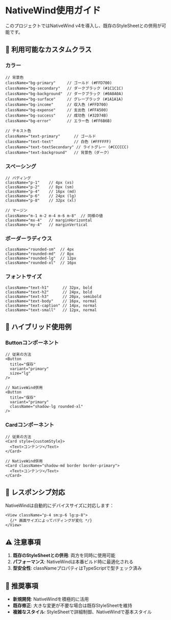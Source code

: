 # NativeWind使用ガイド

このプロジェクトではNativeWind v4を導入し、既存のStyleSheetとの併用が可能です。

## 🎨 利用可能なカスタムクラス

### カラー
```tsx
// 背景色
className="bg-primary"     // ゴールド (#FFD700)
className="bg-secondary"   // ダークブラック (#1C1C1C) 
className="bg-background"  // ダークブラック (#0A0A0A)
className="bg-surface"     // グレーブラック (#1A1A1A)
className="bg-income"      // 収入色 (#FFD700)
className="bg-expense"     // 支出色 (#FFA500)
className="bg-success"     // 成功色 (#32D74B)
className="bg-error"       // エラー色 (#FF6B6B)

// テキスト色
className="text-primary"      // ゴールド
className="text-text"         // 白色 (#FFFFFF)
className="text-textSecondary" // ライトグレー (#CCCCCC)
className="text-background"   // 背景色（ダーク）
```

### スペーシング
```tsx
// パディング
className="p-1"    // 4px (xs)
className="p-2"    // 8px (sm)  
className="p-4"    // 16px (md)
className="p-6"    // 24px (lg)
className="p-8"    // 32px (xl)

// マージン
className="m-1 m-2 m-4 m-6 m-8"  // 同様の値
className="mx-4"   // marginHorizontal
className="my-4"   // marginVertical
```

### ボーダーラディウス
```tsx
className="rounded-sm"  // 4px
className="rounded-md"  // 8px
className="rounded-lg"  // 12px  
className="rounded-xl"  // 16px
```

### フォントサイズ
```tsx
className="text-h1"      // 32px, bold
className="text-h2"      // 24px, bold
className="text-h3"      // 20px, semibold
className="text-body"    // 16px, normal
className="text-caption" // 14px, normal
className="text-small"   // 12px, normal
```

## 🔧 ハイブリッド使用例

### Buttonコンポーネント
```tsx
// 従来の方法
<Button 
  title="保存" 
  variant="primary" 
  size="lg"
/>

// NativeWind併用
<Button 
  title="保存" 
  variant="primary" 
  className="shadow-lg rounded-xl"
/>
```

### Cardコンポーネント
```tsx
// 従来の方法  
<Card style={customStyle}>
  <Text>コンテンツ</Text>
</Card>

// NativeWind併用
<Card className="shadow-md border border-primary">
  <Text>コンテンツ</Text>
</Card>
```

## 📱 レスポンシブ対応

NativeWindは自動的にデバイスサイズに対応します：

```tsx
<View className="p-4 sm:p-6 lg:p-8">
  {/* 画面サイズによってパディングが変化 */}
</View>
```

## ⚠️ 注意事項

1. **既存のStyleSheetとの併用**: 両方を同時に使用可能
2. **パフォーマンス**: NativeWindは本番ビルド時に最適化される
3. **型安全性**: classNameプロパティはTypeScriptで型チェック済み

## 🚀 推奨事項

- **新規開発**: NativeWindを積極的に活用
- **既存修正**: 大きな変更が不要な場合は既存StyleSheetを維持
- **複雑なスタイル**: StyleSheetで詳細制御、NativeWindで基本スタイル